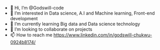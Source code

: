 - 👋 Hi, I’m @Godswill-code
- 👀 I’m interested in Data science, A.I and Machine learning, Front-end development
- 🌱 I’m currently learning Big data and Data science technology
- 💞️ I’m looking to collaborate on projects
- 📫 How to reach me https://www.linkedin.com/in/godswill-chukwu-0924b8174/

<!---
Godswill-code/Godswill-code is a ✨ special ✨ repository because its `README.md` (this file) appears on your GitHub profile.
You can click the Preview link to take a look at your changes.
--->
